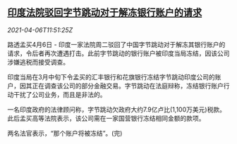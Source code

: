 <!--1617710463000-->
[印度法院驳回字节跳动对于解冻银行账户的请求](https://cn.reuters.com/article/bytedance-india-court-bank-0416-idCNKBS2BT1DD)
------

<div><i>2021-04-06T11:51:25Z</i></div><p>路透孟买4月6日 - 印度一家法院周二驳回了中国字节跳动对于解冻其银行账户的请求，令后者再次遭遇打击。此前字节跳动的银行账户被印度当局冻结，因该公司涉嫌逃税而接受调查。</p><p>印度当局在3月中旬下令孟买的汇丰银行和花旗银行冻结字节跳动印度公司的账户，因其正在调查该公司的部分金融交易。字节跳动在法庭辩称，冻结银行账户行动干扰了公司业务，而且是非法的。</p><p>一名印度政府的法律顾问称，字节跳动欠政府大约7.9亿卢比(1,100万美元)税款。此后孟买高等法院表示，该公司需在一家国营银行冻结相同金额的款项。</p><p>两名法官表示，“那个账户将被冻结”。(完)</p>
